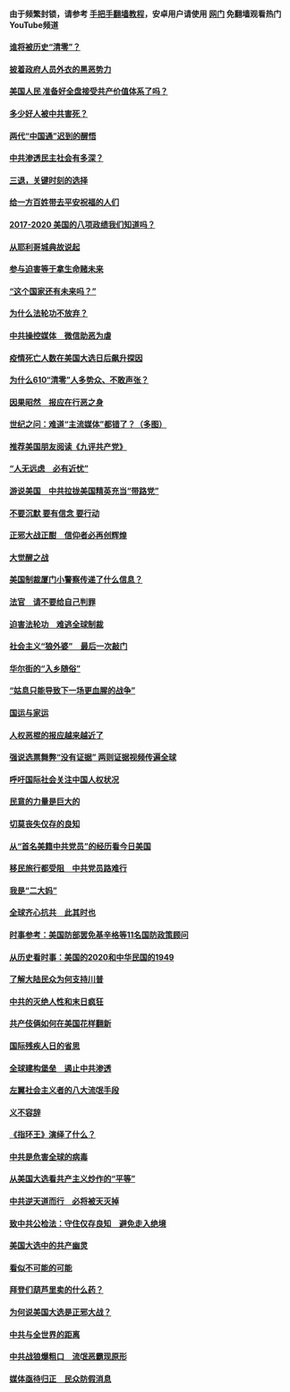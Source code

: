 #### 由于频繁封锁，请参考 [手把手翻墙教程](https://github.com/gfw-breaker/guides/wiki/)，安卓用户请使用 [网门](https://github.com/gfw-breaker/nogfw/blob/master/dl.md?t=01240700) 免翻墙观看热门YouTube频道 

#### [谁将被历史“清零”？](../pages/73/417485.md?t=01240700) 

#### [披着政府人员外衣的黑恶势力](../pages/73/417442.md?t=01240700) 

#### [美国人民 准备好全盘接受共产价值体系了吗？](../pages/73/417491.md?t=01240700) 

#### [多少好人被中共害死？](../pages/73/417144.md?t=01240700) 

#### [两代“中国通”迟到的醒悟](../pages/73/417064.md?t=01240700) 

#### [中共渗透民主社会有多深？](../pages/73/417063.md?t=01240700) 

#### [三退，关键时刻的选择](../pages/73/416969.md?t=01240700) 

#### [给一方百姓带去平安祝福的人们](../pages/73/416941.md?t=01240700) 

#### [2017-2020  美国的八项政绩我们知道吗？](../pages/73/416968.md?t=01240700) 

#### [从耶利哥城典故说起](../pages/73/416892.md?t=01240700) 

#### [参与迫害等于拿生命赌未来](../pages/73/416856.md?t=01240700) 

#### [“这个国家还有未来吗？”](../pages/73/416852.md?t=01240700) 

#### [为什么法轮功不放弃？](../pages/73/416864.md?t=01240700) 

#### [中共操控媒体　微信助恶为虐](../pages/73/416724.md?t=01240700) 

#### [疫情死亡人数在美国大选日后飙升探因](../pages/73/416606.md?t=01240700) 

#### [为什么610“清零”人多势众、不敢声张？](../pages/73/416632.md?t=01240700) 

#### [因果昭然　报应在行恶之身](../pages/73/416582.md?t=01240700) 

#### [世纪之问：难道“主流媒体”都错了？（多图）](../pages/73/416571.md?t=01240700) 

#### [推荐美国朋友阅读《九评共产党》](../pages/73/416510.md?t=01240700) 

#### [“人无远虑　必有近忧”](../pages/73/416513.md?t=01240700) 

#### [游说美国　中共拉拢美国精英充当“带路党”](../pages/73/416529.md?t=01240700) 

#### [不要沉默 要有信念 要行动](../pages/73/416457.md?t=01240700) 

#### [正邪大战正酣　信仰者必再创辉煌](../pages/73/416433.md?t=01240700) 

#### [大觉醒之战](../pages/73/416456.md?t=01240700) 

#### [美国制裁厦门小警察传递了什么信息？](../pages/73/416432.md?t=01240700) 

#### [法官　请不要给自己判罪](../pages/73/416379.md?t=01240700) 

#### [迫害法轮功　难逃全球制裁](../pages/73/416380.md?t=01240700) 

#### [社会主义“狼外婆”　最后一次敲门](../pages/73/416394.md?t=01240700) 

#### [华尔街的“入乡随俗”](../pages/73/416395.md?t=01240700) 

#### [“姑息只能导致下一场更血腥的战争”](../pages/73/416223.md?t=01240700) 

#### [国运与家运](../pages/73/416224.md?t=01240700) 

#### [人权恶棍的报应越来越近了](../pages/73/416276.md?t=01240700) 

#### [强说选票舞弊“没有证据” 两则证据视频传遍全球](../pages/73/416227.md?t=01240700) 

#### [呼吁国际社会关注中国人权状况](../pages/73/416135.md?t=01240700) 

#### [民意的力量是巨大的](../pages/73/416222.md?t=01240700) 

#### [切莫丧失仅存的良知](../pages/73/416134.md?t=01240700) 

#### [从“首名美籍中共党员”的经历看今日美国](../pages/73/416114.md?t=01240700) 

#### [移民旅行都受阻　中共党员路难行](../pages/73/416033.md?t=01240700) 

#### [我是“二大妈”](../pages/73/415529.md?t=01240700) 

#### [全球齐心抗共　此其时也](../pages/73/415989.md?t=01240700) 

#### [时事参考：美国防部罢免基辛格等11名国防政策顾问](../pages/73/415970.md?t=01240700) 

#### [从历史看时事：美国的2020和中华民国的1949](../pages/73/415949.md?t=01240700) 

#### [了解大陆民众为何支持川普](../pages/73/415950.md?t=01240700) 

#### [中共的灭绝人性和末日疯狂](../pages/73/415944.md?t=01240700) 

#### [共产伎俩如何在美国花样翻新](../pages/73/415908.md?t=01240700) 

#### [国际残疾人日的省思](../pages/73/415849.md?t=01240700) 

#### [全球建构堡垒　遏止中共渗透](../pages/73/415850.md?t=01240700) 

#### [左翼社会主义者的八大流氓手段](../pages/73/415802.md?t=01240700) 

#### [义不容辞](../pages/73/415807.md?t=01240700) 

#### [《指环王》演绎了什么？](../pages/73/415739.md?t=01240700) 

#### [中共是危害全球的病毒](../pages/73/415569.md?t=01240700) 

#### [从美国大选看共产主义炒作的“平等”](../pages/73/415654.md?t=01240700) 

#### [中共逆天道而行　必将被天灭掉](../pages/73/415626.md?t=01240700) 

#### [致中共公检法：守住仅存良知　避免走入绝境](../pages/73/415627.md?t=01240700) 

#### [美国大选中的共产幽灵](../pages/73/415618.md?t=01240700) 

#### [看似不可能的可能](../pages/73/415619.md?t=01240700) 

#### [拜登们葫芦里卖的什么药？](../pages/73/415531.md?t=01240700) 

#### [为何说美国大选是正邪大战？](../pages/73/415530.md?t=01240700) 

#### [中共与全世界的距离](../pages/73/415435.md?t=01240700) 

#### [中共战狼爆粗口　流氓恶霸现原形](../pages/73/415426.md?t=01240700) 

#### [媒体亟待归正　民众防假消息](../pages/73/415402.md?t=01240700) 

